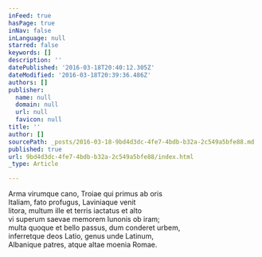 ```yaml
---
inFeed: true
hasPage: true
inNav: false
inLanguage: null
starred: false
keywords: []
description: ''
datePublished: '2016-03-18T20:40:12.305Z'
dateModified: '2016-03-18T20:39:36.486Z'
authors: []
publisher:
  name: null
  domain: null
  url: null
  favicon: null
title: ''
author: []
sourcePath: _posts/2016-03-18-9bd4d3dc-4fe7-4bdb-b32a-2c549a5bfe88.md
published: true
url: 9bd4d3dc-4fe7-4bdb-b32a-2c549a5bfe88/index.html
_type: Article

---
```

Arma virumque cano, Troiae qui primus ab oris  
Italiam, fato profugus, Laviniaque venit  
litora, multum ille et terris iactatus et alto  
vi superum saevae memorem Iunonis ob iram;  
multa quoque et bello passus, dum conderet urbem,  
inferretque deos Latio, genus unde Latinum,  
Albanique patres, atque altae moenia Romae.